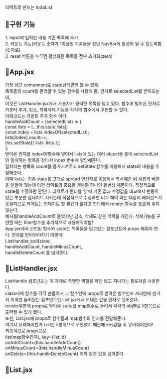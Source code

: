 리액트로 만드는 todoList

<h2>📝구현 기능</h2>
  1. input에 입력한 내용 기존 목록에 추가</br>
  2. 카운트 기능(카운트 숫자가 1이상인 목록들을 상단 NavBar에 활성화 될 수 있도록함(숫자로)</br>
  3. reset 버튼을 누루면 활성화된 목록들 전부 초기화(zero)

<h2>📂App.jsx</h2>
  가장 상단 component로 state상태관리 할 수 있음. </br>
  목록들의 count를 관리할 수 있는 함수를 사용해 줌. 인자로 selectedList를 받아오는데, </br>
  이것은 ListHandler.jsx에서 사용자가 클릭한 목록을 담고 있다. 함수에 받아온 인자로 카운터 추가, 감소, 목록삭제 기능을 각각의 함수에서 구현할 수 있다.
</br>
아래코드는 카운트 추가 함수 이다.</br>
handleAddCount = (selectedList) => {</br>
        const lists = [...this.state.lists];</br>
        const index = lists.indexOf(selectedList);</br>
        lists[index].count++;</br>
        this.setState({ lists: lists });</br>
    };
    </br>
받아온 인자를 indexOf함수에 넣어서 lists에 있는 여러 object들 중에 selectedList와 일치하는 항목을 찾아서 index 변수에 할당해준다. </br>
일치하는 항목의 count를 증가시켜주고 setState 함수를 이용해서 state의 내용을 수정해준다. 
</br>
이때 lists는 기존 state를 그대로 spread 연산자를 이용해서 복사해준 뒤 새롭게 배열을 만들어 줬는데 이건 리액트의 중요한 개념중 하나인 불변성 때문이다. 직접적으로 state를 수정하면 안된다. 리액트가 렌더를 할 때 기존 값과 수정값을 비교해서 변동이 있는 부분만 업데이트 시키는데 직접적으로 수정하면 비교 해야 하는 대상의 레퍼런스가 동일하므로 리액트는 업데이트 할 필요가 없다고 판단해서 render 함수를 호출해 주지 않는다.
</br>
예시를handleAddCount로 들었지만 감소, 삭제도 같은 맥락을 가진다. 삭제기능을 구현할 때는 filter함수를 추가적으로 사용해줘야함! 
</br>
App.jsx에서 선언된 함수와 state는 목록들을 담고있는 컴포넌트에 props 해줘야 한다. 인자를 받아와야하기 때문에!</br>ListHandler.jsx에state, </br>handleAddCount, handleMinusCount,</br>handleDeleteCount 를 넘겨준다.

<h2>📂ListHandler.jsx</h2>
ListHandle 컴포넌트는 이 자체로 특별한 역할을 하진 않고 지나가는 통로처럼 사용한다. </br>class내에 함수를 각각 만들어서 그 함수안에 props로 받아온 함수인자 자리안에 한가지 목록만 들어있는 컴포넌트인 List.jsx에서 보내준 값을 인자로 넣어준다. </br>render부분에 props로 받아온 state를 map함수로 돌려서 각각의 obj별로 li항목으로 출력될 수 있게 했다. </br>또한, List.jsx에 props로 함수들과 map함수의 인자를 전달해준다. </br>여기서 유의해야할게 List는 li항목으로 구현했기 때문에 key값을 꼭 넣어줘야한다! </br>최종적으로 props으로 </br>list(map함수인자),  key={list.id} </br>onAddCount={this.handleAddCount} </br>onMinusCount={this.handleMinusCount} </br>onDelete={this.handleDeleteCount} 이와 같은 값을 넘겨준다. 

<h2>📂List.jsx</h2>


